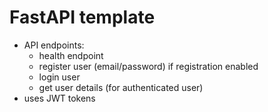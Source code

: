 # FastAPI template

- API endpoints:
    - health endpoint
    - register user (email/password) if registration enabled
    - login user
    - get user details (for authenticated user)
- uses JWT tokens
